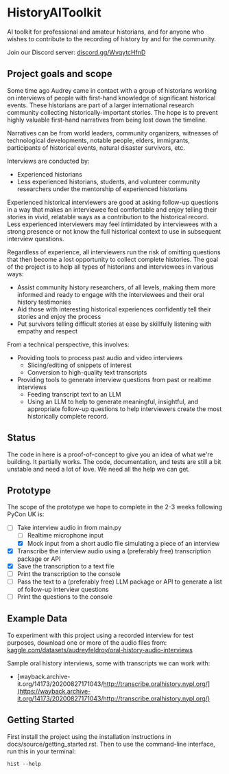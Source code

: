 # HistoryAIToolkit

AI toolkit for professional and amateur historians, and for anyone who wishes to contribute to the recording of history by and for the community.

Join our Discord server: [discord.gg/WvqytcHfnD](https://discord.gg/WvqytcHfnD)

## Project goals and scope

Some time ago Audrey came in contact with a group of historians working on interviews of people with first-hand knowledge of significant historical events. These historians are part of a larger international research community collecting historically-important stories. The hope is to prevent highly valuable first-hand narratives from being lost down the timeline. 

Narratives can be from world leaders, community organizers, witnesses of technological developments, notable people, elders, immigrants, participants of historical events, natural disaster survivors, etc. 

Interviews are conducted by:

* Experienced historians
* Less experienced historians, students, and volunteer community researchers under the mentorship of experienced historians

Experienced historical interviewers are good at asking follow-up questions in a way that makes an interviewee feel comfortable and enjoy telling their stories in vivid, relatable ways as a contribution to the historical record. Less experienced interviewers may feel intimidated by interviewees with a strong presence or not know the full historical context to use in subsequent interview questions. 

Regardless of experience, all interviewers run the risk of omitting questions that then become a lost opportunity to collect complete histories. The goal of the project is to help all types of historians and interviewees in various ways:

* Assist community history researchers, of all levels, making them more informed and ready to engage with the interviewees and their oral history testimonies
* Aid those with interesting historical experiences confidently tell their stories and enjoy the process
* Put survivors telling difficult stories at ease by skillfully listening with empathy and respect 

From a technical perspective, this involves:

* Providing tools to process past audio and video interviews
  * Slicing/editing of snippets of interest
  * Conversion to high-quality text transcripts
* Providing tools to generate interview questions from past or realtime interviews 
  * Feeding transcript text to an LLM
  * Using an LLM to help to generate meaningful, insightful, and appropriate follow-up questions to help interviewers create the most historically complete record.

## Status

The code in here is a proof-of-concept to give you an idea of what we're building. It partially works. The code, documentation, and tests are still a bit unstable and need a lot of love. We need all the help we can get.

## Prototype

The scope of the prototype we hope to complete in the 2-3 weeks following PyCon UK is:

* [ ] Take interview audio in from main.py
  * [ ] Realtime microphone input
  * [x] Mock input from a short audio file simulating a piece of an interview
* [x] Transcribe the interview audio using a (preferably free) transcription package or API
* [x] Save the transcription to a text file
* [ ] Print the transcription to the console
* [ ] Pass the text to a (preferably free) LLM package or API to generate a list of follow-up interview questions
* [ ] Print the questions to the console

## Example Data

To experiment with this project using a recorded interview for test purposes, download one or more of the audio files from:
[kaggle.com/datasets/audreyfeldroy/oral-history-audio-interviews](https://www.kaggle.com/datasets/audreyfeldroy/oral-history-audio-interviews)

Sample oral history interviews, some with transcripts we can work with:
* [wayback.archive-it.org/14173/20200827171043/http://transcribe.oralhistory.nypl.org/](https://wayback.archive-it.org/14173/20200827171043/http://transcribe.oralhistory.nypl.org/)

## Getting Started

First install the project using the installation instructions in docs/source/getting_started.rst. Then to use the command-line interface, run this in your terminal: 

```
hist --help
```
